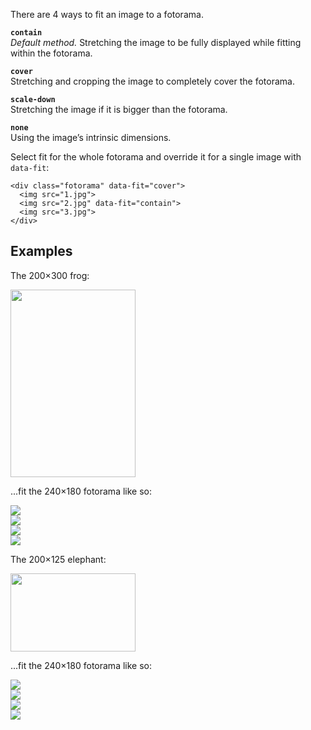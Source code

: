 There are 4 ways to fit an image to a fotorama.

**`contain`**<br>
_Default method._ Stretching the image to be fully displayed while fitting within the fotorama.

**`cover`**<br>
Stretching and cropping the image to completely cover the fotorama.

**`scale-down`**<br>
Stretching the image if it is bigger than the fotorama.

**`none`**<br>
Using the image’s intrinsic dimensions.

Select fit for the whole fotorama and override it for a single image with `data-fit`:

	<div class="fotorama" data-fit="cover">
	  <img src="1.jpg">
	  <img src="2.jpg" data-fit="contain">
	  <img src="3.jpg">
	</div>

## Examples
The 200×300 frog:

<p class="image"><img src="http://fotorama.s3.amazonaws.com/i/fit/frog.png" width="200" height="300"></p>

...fit the 240×180 fotorama like so:

<div class="fotorama-wrap fit-example">
<div class="fotorama" data-width="240" data-ratio="240/180" data-max-width="100%" data-fit="contain">
	<img src="http://fotorama.s3.amazonaws.com/i/fit/frog.png" data-caption="contain">
</div>
<div class="fotorama" data-width="240" data-ratio="240/180" data-max-width="100%" data-fit="cover">
	<img src="http://fotorama.s3.amazonaws.com/i/fit/frog.png" data-caption="cover">
</div>
<div class="fotorama" data-width="240" data-ratio="240/180" data-max-width="100%" data-fit="scale-down">
	<img src="http://fotorama.s3.amazonaws.com/i/fit/frog.png" data-caption="scale-down">
</div>
<div class="fotorama" data-width="240" data-ratio="240/180" data-max-width="100%" data-fit="none">
	<img src="http://fotorama.s3.amazonaws.com/i/fit/frog.png" data-caption="none">
</div>
</div>

The 200×125 elephant:

<p class="image"><img src="http://fotorama.s3.amazonaws.com/i/fit/elephant.png" width="200" height="125"></p>

...fit the 240×180 fotorama like so:

<div class="fotorama-wrap fit-example">
<div class="fotorama" data-width="240" data-ratio="240/180" data-max-width="100%" data-fit="contain">
	<img src="http://fotorama.s3.amazonaws.com/i/fit/elephant.png" data-caption="contain">
</div>
<div class="fotorama" data-width="240" data-ratio="240/180" data-max-width="100%" data-fit="cover">
	<img src="http://fotorama.s3.amazonaws.com/i/fit/elephant.png" data-caption="cover">
</div>
<div class="fotorama" data-width="240" data-ratio="240/180" data-max-width="100%" data-fit="scale-down">
	<img src="http://fotorama.s3.amazonaws.com/i/fit/elephant.png" data-caption="scale-down">
</div>
<div class="fotorama" data-width="240" data-ratio="240/180" data-max-width="100%" data-fit="none">
	<img src="http://fotorama.s3.amazonaws.com/i/fit/elephant.png" data-caption="none">
</div>
</div>